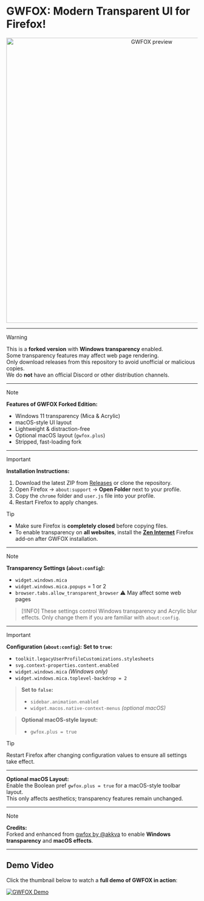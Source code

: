 # GWFOX: Modern Transparent UI for Firefox!

<p align="center">
  <img src="https://github.com/rakhalfps/gwfox-css/blob/a48c59d71b99a00244582478ce7df9ab29cbfebe/Media/PREVIEW.png?raw=true" alt="GWFOX preview" width="750"/>
</p>

---

> [!WARNING]
> This is a **forked version** with **Windows transparency** enabled.  
> Some transparency features may affect web page rendering.  
> Only download releases from this repository to avoid unofficial or malicious copies.  
> We do **not** have an official Discord or other distribution channels.

---

> [!NOTE]
> **Features of GWFOX Forked Edition:**
> - Windows 11 transparency (Mica & Acrylic)  
> - macOS-style UI layout  
> - Lightweight & distraction-free  
> - Optional macOS layout (`gwfox.plus`)  
> - Stripped, fast-loading fork  

---

> [!IMPORTANT]
> **Installation Instructions:**
> 1. Download the latest ZIP from [Releases](https://github.com/rakhalfps/gwfox-css/releases) or clone the repository.  
> 2. Open Firefox → `about:support` → **Open Folder** next to your profile.  
> 3. Copy the `chrome` folder and `user.js` file into your profile.  
> 4. Restart Firefox to apply changes.  

> [!TIP]
> - Make sure Firefox is **completely closed** before copying files.  
> - To enable transparency on **all websites**, install the **[Zen Internet](https://addons.mozilla.org/en-US/firefox/addon/zen-internet/)** Firefox add-on after GWFOX installation.

---

> [!NOTE]
> **Transparency Settings (`about:config`):**
> - `widget.windows.mica`  
> - `widget.windows.mica.popups` = 1 or 2  
> - `browser.tabs.allow_transparent_browser` ⚠️ May affect some web pages  

> [!INFO]
> These settings control Windows transparency and Acrylic blur effects. Only change them if you are familiar with `about:config`.

---

> [!IMPORTANT]
> **Configuration (`about:config`):**
> **Set to `true`:**  
> - `toolkit.legacyUserProfileCustomizations.stylesheets`  
> - `svg.context-properties.content.enabled`  
> - `widget.windows.mica` *(Windows only)*  
> - `widget.windows.mica.toplevel-backdrop = 2`  

> **Set to `false`:**  
> - `sidebar.animation.enabled`  
> - `widget.macos.native-context-menus` *(optional macOS)*  

> **Optional macOS-style layout:**  
> - `gwfox.plus = true`  

> [!TIP]
> Restart Firefox after changing configuration values to ensure all settings take effect.

---

**Optional macOS Layout:**  
Enable the Boolean pref `gwfox.plus = true` for a macOS-style toolbar layout.  
This only affects aesthetics; transparency features remain unchanged.

---

> [!NOTE]
> **Credits:**  
> Forked and enhanced from [gwfox by @akkva](https://github.com/akkva) to enable **Windows transparency** and **macOS effects**.

---

## Demo Video

Click the thumbnail below to watch a **full demo of GWFOX in action**:

[![GWFOX Demo](https://github.com/rakhalfps/gwfox-css/blob/a48c59d71b99a00244582478ce7df9ab29cbfebe/Media/PREVIEW.png?raw=true)](https://github.com/user-attachments/assets/193190a8-9bbe-4c23-818b-508e9927f636)


